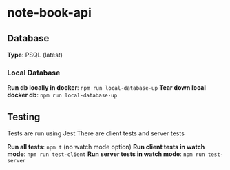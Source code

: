 # note-book-api

## Database

**Type**: PSQL (latest)

### Local Database

**Run db locally in docker**: `npm run local-database-up` 
**Tear down local docker db**: `npm run local-database-up` 

## Testing

Tests are run using Jest
There are client tests and server tests

**Run all tests**: `npm t` (no watch mode option) 
**Run client tests in watch mode**: `npm run test-client` 
**Run server tests in watch mode**: `npm run test-server` 
